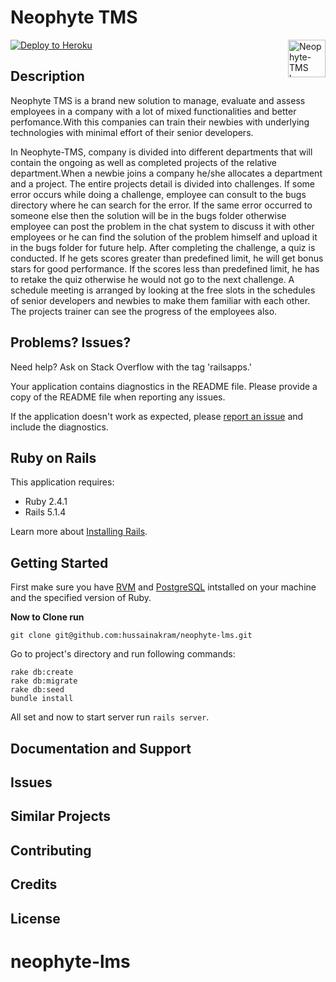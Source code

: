 Neophyte TMS
================

[![Deploy to Heroku](https://www.herokucdn.com/deploy/button.png)](https://neophyte-tms.herokuapp.com/)
<a href="https://aimeos.org/">
    <img src="https://Neophyte-TMS/app/assets/images/logo.png" alt="Neophyte-TMS logo" title="Neophyte TMS" align="right" height="60" />
</a>

Description
-----------
Neophyte TMS is a brand new solution to manage, evaluate and assess employees in a company with a lot of mixed functionalities and better perfomance.With this companies can train their newbies with underlying technologies with minimal effort of their senior developers.

In Neophyte-TMS, company is divided into different departments that will contain the ongoing as well as completed projects of the relative department.When a newbie joins a company he/she allocates a department and a project. The entire projects detail is divided into challenges. If some error occurs while doing a challenge, employee can consult to the bugs directory where he can search for the error. If the same error occurred to someone else then the solution will be in the bugs folder otherwise employee can post the problem in the chat system to discuss it with other employees or he can find the solution of the problem himself and upload it in the bugs folder for future help. After completing the challenge, a quiz is conducted. If he gets scores greater than predefined limit, he will get bonus stars for good performance. If the scores less than predefined limit, he has to retake the quiz otherwise he would not go to the next challenge. A schedule meeting is arranged by looking at the free slots in the schedules of senior developers and newbies to make them familiar with each other. The projects trainer can see the progress of the employees also.

Problems? Issues?
-----------

Need help? Ask on Stack Overflow with the tag 'railsapps.'

Your application contains diagnostics in the README file. Please provide a copy of the README file when reporting any issues.

If the application doesn't work as expected, please [report an issue](https://github.com/RailsApps/rails_apps_composer/issues)
and include the diagnostics.

Ruby on Rails
-------------

This application requires:

- Ruby 2.4.1
- Rails 5.1.4

Learn more about [Installing Rails](http://railsapps.github.io/installing-rails.html).

Getting Started
---------------

First make sure you have [RVM](https://www.digitalocean.com/community/tutorials/how-to-install-ruby-on-rails-on-ubuntu-14-04-using-rvm) and [PostgreSQL](https://www.digitalocean.com/community/tutorials/how-to-install-and-use-postgresql-on-ubuntu-14-04) intstalled on your machine and the specified version of Ruby.

**Now to Clone run**
```
git clone git@github.com:hussainakram/neophyte-lms.git
```
Go to project's directory and run following commands:
```
rake db:create
rake db:migrate
rake db:seed
bundle install
```
All set and now to start server run ```rails server```.


Documentation and Support
-------------------------

Issues
-------------

Similar Projects
----------------

Contributing
------------

Credits
-------

License
-------
# neophyte-lms
